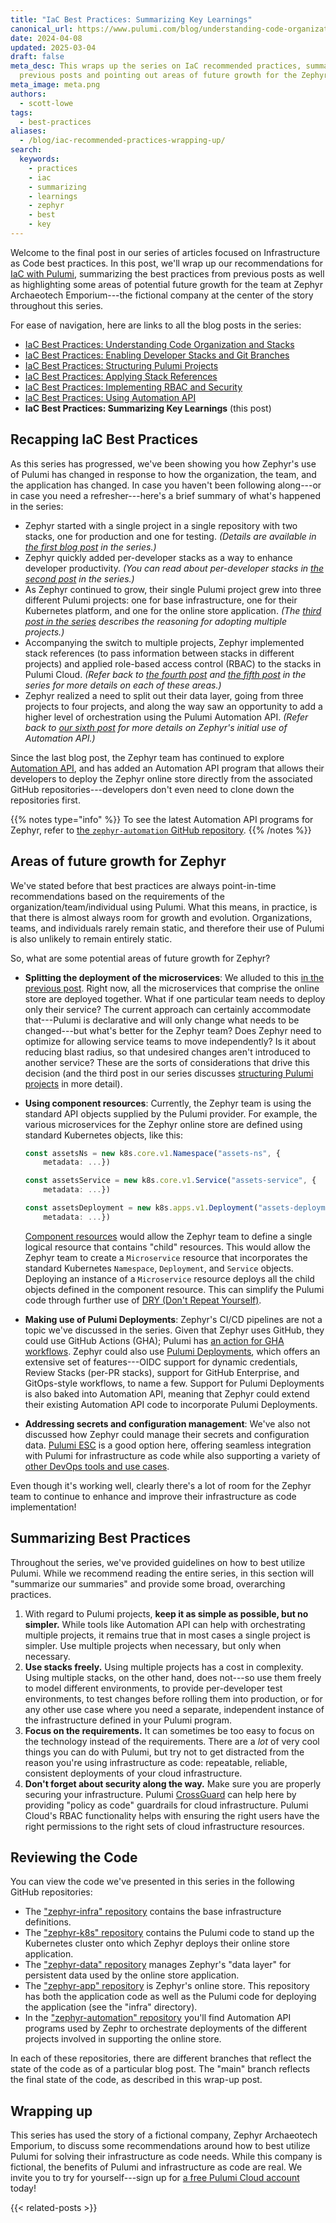 ```yaml
---
title: "IaC Best Practices: Summarizing Key Learnings"
canonical_url: https://www.pulumi.com/blog/understanding-code-organization-stacks/
date: 2024-04-08
updated: 2025-03-04
draft: false
meta_desc: This wraps up the series on IaC recommended practices, summarizing the
  previous posts and pointing out areas of future growth for the Zephyr team.
meta_image: meta.png
authors:
  - scott-lowe
tags:
  - best-practices
aliases:
  - /blog/iac-recommended-practices-wrapping-up/
search:
  keywords:
    - practices
    - iac
    - summarizing
    - learnings
    - zephyr
    - best
    - key
---
```


Welcome to the final post in our series of articles focused on Infrastructure as Code best practices. In this post, we'll wrap up our recommendations for [IaC with Pulumi](/product/infrastructure-as-code/), summarizing the best practices from previous posts as well as highlighting some areas of potential future growth for the team at Zephyr Archaeotech Emporium---the fictional company at the center of the story throughout this series.<!--more-->

For ease of navigation, here are links to all the blog posts in the series:

* [IaC Best Practices: Understanding Code Organization and Stacks](/blog/iac-best-practices-understanding-code-organization-stacks/)
* [IaC Best Practices: Enabling Developer Stacks and Git Branches](/blog/iac-best-practices-enabling-developer-stacks-git-branches/)
* [IaC Best Practices: Structuring Pulumi Projects](/blog/iac-best-practices-structuring-pulumi-projects/)
* [IaC Best Practices: Applying Stack References](/blog/iac-best-practices-applying-stack-references/)
* [IaC Best Practices: Implementing RBAC and Security](/blog/iac-best-practices-implementing-rbac-and-security/)
* [IaC Best Practices: Using Automation API](/blog/iac-best-practices-using-automation-api/)
* **IaC Best Practices: Summarizing Key Learnings** (this post)

## Recapping IaC Best Practices

As this series has progressed, we've been showing you how Zephyr's use of Pulumi has changed in response to how the organization, the team, and the application has changed. In case you haven't been following along---or in case you need a refresher---here's a brief summary of what's happened in the series:

* Zephyr started with a single project in a single repository with two stacks, one for production and one for testing. _(Details are available in [the first blog post](/blog/iac-best-practices-understanding-code-organization-stacks/) in the series.)_
* Zephyr quickly added per-developer stacks as a way to enhance developer productivity. _(You can read about per-developer stacks in [the second post](/blog/iac-best-practices-enabling-developer-stacks-git-branches/) in the series.)_
* As Zephyr continued to grow, their single Pulumi project grew into three different Pulumi projects: one for base infrastructure, one for their Kubernetes platform, and one for the online store application. _(The [third post in the series](/blog/iac-best-practices-structuring-pulumi-projects/) describes the reasoning for adopting multiple projects.)_
* Accompanying the switch to multiple projects, Zephyr implemented stack references (to pass information between stacks in different projects) and applied role-based access control (RBAC) to the stacks in Pulumi Cloud. _(Refer back to [the fourth post](/blog/iac-best-practices-applying-stack-references/) and [the fifth post](/blog/iac-best-practices-implementing-rbac-and-security/) in the series for more details on each of these areas.)_
* Zephyr realized a need to split out their data layer, going from three projects to four projects, and along the way saw an opportunity to add a higher level of orchestration using the Pulumi Automation API. _(Refer back to [our sixth post](/blog/iac-best-practices-using-automation-api/) for more details on Zephyr's initial use of Automation API.)_

Since the last blog post, the Zephyr team has continued to explore [Automation API](/docs/using-pulumi/automation-api/), and has added an Automation API program that allows their developers to deploy the Zephyr online store directly from the associated GitHub repositories---developers don't even need to clone down the repositories first.

{{% notes type="info" %}}
To see the latest Automation API programs for Zephyr, refer to [the `zephyr-automation` GitHub repository](https://github.com/pulumi-zephyr/zephyr-automation).
{{% /notes %}}

## Areas of future growth for Zephyr

We've stated before that best practices are always point-in-time recommendations based on the requirements of the organization/team/individual using Pulumi. What this means, in practice, is that there is almost always room for growth and evolution. Organizations, teams, and individuals rarely remain static, and therefore their use of Pulumi is also unlikely to remain entirely static.

So, what are some potential areas of future growth for Zephyr?

* **Splitting the deployment of the microservices**: We alluded to this [in the previous post](/blog/iac-best-practices-using-automation-api/). Right now, all the microservices that comprise the online store are deployed together. What if one particular team needs to deploy only their service? The current approach can certainly accommodate that---Pulumi is declarative and will only change what needs to be changed---but what's better for the Zephyr team? Does Zephyr need to optimize for allowing service teams to move independently? Is it about reducing blast radius, so that undesired changes aren't introduced to another service? These are the sorts of considerations that drive this decision (and the third post in our series discusses [structuring Pulumi projects](/blog/iac-best-practices-structuring-pulumi-projects/) in more detail).
* **Using component resources**: Currently, the Zephyr team is using the standard API objects supplied by the Pulumi provider. For example, the various microservices for the Zephyr online store are defined using standard Kubernetes objects, like this:

    ```typescript
    const assetsNs = new k8s.core.v1.Namespace("assets-ns", {
        metadata: ...})

    const assetsService = new k8s.core.v1.Service("assets-service", {
        metadata: ...})

    const assetsDeployment = new k8s.apps.v1.Deployment("assets-deployment", {
        metadata: ...})
    ```

    [Component resources](/docs/concepts/resources/components/) would allow the Zephyr team to define a single logical resource that contains "child" resources. This would allow the Zephyr team to create a `Microservice` resource that incorporates the standard Kubernetes `Namespace`, `Deployment`, and `Service` objects. Deploying an instance of a `Microservice` resource deploys all the child objects defined in the component resource. This can simplify the Pulumi code through further use of [DRY (Don't Repeat Yourself)](https://en.wikipedia.org/wiki/Don%27t_repeat_yourself).
* **Making use of Pulumi Deployments**: Zephyr's CI/CD pipelines are not a topic we've discussed in the series. Given that Zephyr uses GitHub, they could use GitHub Actions (GHA); Pulumi has [an action for GHA workflows](https://github.com/pulumi/actions). Zephyr could also use [Pulumi Deployments](/product/pulumi-deployments/), which offers an extensive set of features---OIDC support for dynamic credentials, Review Stacks (per-PR stacks), support for GitHub Enterprise, and GitOps-style workflows, to name a few. Support for Pulumi Deployments is also baked into Automation API, meaning that Zephyr could extend their existing Automation API code to incorporate Pulumi Deployments.
* **Addressing secrets and configuration management**: We've also not discussed how Zephyr could manage their secrets and configuration data. [Pulumi ESC](/product/esc/) is a good option here, offering seamless integration with Pulumi for infrastructure as code while also supporting a variety of [other DevOps tools and use cases](/what-is/infrastructure-as-code-for-devops/).

Even though it's working well, clearly there's a lot of room for the Zephyr team to continue to enhance and improve their infrastructure as code implementation!

## Summarizing Best Practices

Throughout the series, we've provided guidelines on how to best utilize Pulumi. While we recommend reading the entire series, in this section will "summarize our summaries" and provide some broad, overarching practices.

1. With regard to Pulumi projects, **keep it as simple as possible, but no simpler.** While tools like Automation API can help with orchestrating multiple projects, it remains true that in most cases a single project is simpler. Use multiple projects when necessary, but only when necessary.
2. **Use stacks freely.** Using multiple projects has a cost in complexity. Using multiple stacks, on the other hand, does not---so use them freely to model different environments, to provide per-developer test environments, to test changes before rolling them into production, or for any other use case where you need a separate, independent instance of the infrastructure defined in your Pulumi program.
3. **Focus on the requirements.** It can sometimes be too easy to focus on the technology instead of the requirements. There are a _lot_ of very cool things you can do with Pulumi, but try not to get distracted from the reason you're using infrastructure as code: repeatable, reliable, consistent deployments of your cloud infrastructure.
4. **Don't forget about security along the way.** Make sure you are properly securing your infrastructure. Pulumi [CrossGuard](/crossguard) can help here by providing "policy as code" guardrails for cloud infrastructure. Pulumi Cloud's RBAC functionality helps with ensuring the right users have the right permissions to the right sets of cloud infrastructure resources.

## Reviewing the Code

You can view the code we've presented in this series in the following GitHub repositories:

* The ["zephyr-infra" repository](https://github.com/pulumi-zephyr/zephyr-infra) contains the base infrastructure definitions.
* The ["zephyr-k8s" repository](https://github.com/pulumi-zephyr/zephyr-k8s) contains the Pulumi code to stand up the Kubernetes cluster onto which Zephyr deploys their online store application.
* The ["zephyr-data" repository](https://github.com/pulumi-zephyr/zephyr-data) manages Zephyr's "data layer" for persistent data used by the online store application.
* The ["zephyr-app" repository](https://github.com/pulumi-zephyr/zephyr-app) is Zephyr's online store. This repository has both the application code as well as the Pulumi code for deploying the application (see the "infra" directory).
* In the ["zephyr-automation" repository](https://github.com/pulumi-zephyr/zephyr-automation) you'll find Automation API programs used by Zephr to orchestrate deployments of the different projects involved in supporting the online store.

In each of these repositories, there are different branches that reflect the state of the code as of a particular blog post. The "main" branch reflects the final state of the code, as described in this wrap-up post.

## Wrapping up

This series has used the story of a fictional company, Zephyr Archaeotech Emporium, to discuss some recommendations around how to best utilize Pulumi for solving their infrastructure as code needs. While this company is fictional, the benefits of Pulumi and infrastructure as code are real. We invite you to try for yourself---sign up for [a free Pulumi Cloud account](https://app.pulumi.com/) today!

{{< related-posts >}}
